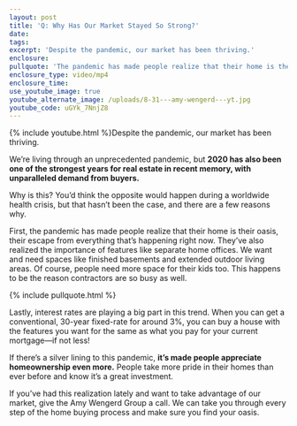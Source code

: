```yaml
---
layout: post
title: 'Q: Why Has Our Market Stayed So Strong?'
date:
tags:
excerpt: 'Despite the pandemic, our market has been thriving.'
enclosure:
pullquote: 'The pandemic has made people realize that their home is their oasis,'
enclosure_type: video/mp4
enclosure_time:
use_youtube_image: true
youtube_alternate_image: /uploads/8-31---amy-wengerd---yt.jpg
youtube_code: uGYk_7NnjZ8
---
```


{% include youtube.html %}Despite the pandemic, our market has been thriving.&nbsp;

We’re living through an unprecedented pandemic, but **2020 has also been one of the strongest years for real estate in recent memory, with unparalleled demand from buyers.&nbsp;**

Why is this? You’d think the opposite would happen during a worldwide health crisis, but that hasn’t been the case, and there are a few reasons why.&nbsp;

First, the pandemic has made people realize that their home is their oasis, their escape from everything that’s happening right now. They’ve also realized the importance of features like separate home offices. We want and need spaces like finished basements and extended outdoor living areas. Of course, people need more space for their kids too. This happens to be the reason contractors are so busy as well.&nbsp;

{% include pullquote.html %}

Lastly, interest rates are playing a big part in this trend. When you can get a conventional, 30-year fixed-rate for around 3%, you can buy a house with the features you want for the same as what you pay for your current mortgage—if not less\!

If there’s a silver lining to this pandemic, **it’s made people appreciate homeownership even more.** People take more pride in their homes than ever before and know it’s a great investment.&nbsp;

If you’ve had this realization lately and want to take advantage of our market, give the Amy Wengerd Group a call. We can take you through every step of the home buying process and make sure you find your oasis.&nbsp;